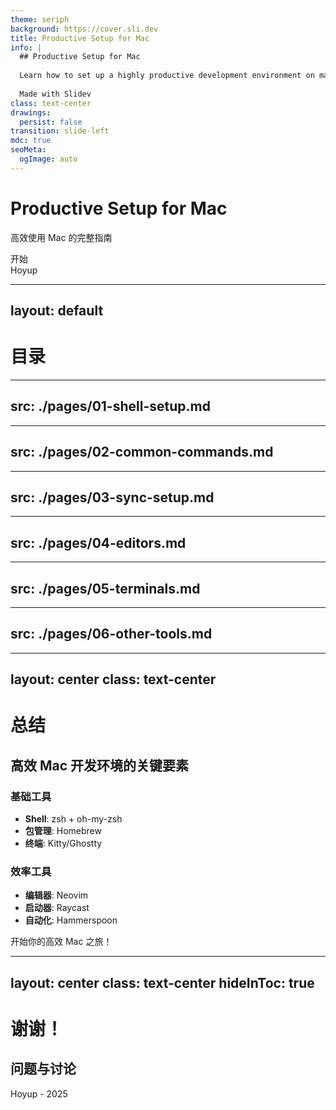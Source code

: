 ```yaml
---
theme: seriph
background: https://cover.sli.dev
title: Productive Setup for Mac
info: |
  ## Productive Setup for Mac
  
  Learn how to set up a highly productive development environment on macOS with modern tools and configurations.
  
  Made with Slidev
class: text-center
drawings:
  persist: false
transition: slide-left
mdc: true
seoMeta:
  ogImage: auto
---
```


# Productive Setup for Mac

高效使用 Mac 的完整指南

<div class="pt-12">
  <span @click="$slidev.nav.next" class="px-2 py-1 rounded cursor-pointer hover:bg-white hover:bg-opacity-10">
    开始<carbon:arrow-right class="inline"/>
  </span>
</div>

<div class="abs-br m-6 flex gap-2">
  <span class="text-sm opacity-50">Hoyup</span>
</div>

---
layout: default
---

# 目录

<Toc :minDepth="1" :maxDepth="1" columns="1" />

---
src: ./pages/01-shell-setup.md
---

---
src: ./pages/02-common-commands.md
---

---
src: ./pages/03-sync-setup.md
---

---
src: ./pages/04-editors.md
---

---
src: ./pages/05-terminals.md
---

---
src: ./pages/06-other-tools.md
---

---
layout: center
class: text-center
---

# 总结

## 高效 Mac 开发环境的关键要素

<div class="grid grid-cols-2 gap-8 mt-8">

<div>

### 基础工具
- **Shell**: zsh + oh-my-zsh
- **包管理**: Homebrew
- **终端**: Kitty/Ghostty

</div>

<div>

### 效率工具
- **编辑器**: Neovim
- **启动器**: Raycast
- **自动化**: Hammerspoon

</div>

</div>

<div class="mt-12">
  <span class="text-lg opacity-70">开始你的高效 Mac 之旅！</span>
</div>

---
layout: center
class: text-center
hideInToc: true
---

# 谢谢！

## 问题与讨论

<div class="mt-8">
  <span class="text-lg opacity-70">Hoyup - 2025</span>
</div>
